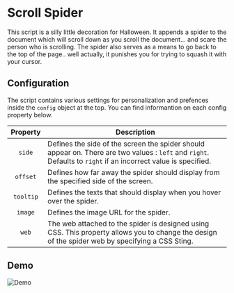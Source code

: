 # Scroll Spider

This script is a silly little decoration for Halloween. It appends a spider to the document which will scroll down as you scroll the document... and scare the person who is scrolling. The spider also serves as a means to go back to the top of the page.. well actually, it punishes you for trying to squash it with your cursor.

## Configuration

The script contains various settings for personalization and prefences inside the ``config`` object at the top. You can find informantion on each config property below.

| **Property** | **Description** |
| :----------: | ------------- |
| ``side`` | Defines the side of the screen the spider should appear on. There are two values : ``left`` and ``right``. Defaults to ``right`` if an incorrect value is specified. |
| ``offset`` | Defines how far away the spider should display from the specified side of the screen. |
| ``tooltip`` | Defines the texts that should display when you hover over the spider. |
| ``image`` | Defines the image URL for the spider. |
| ``web`` | The web attached to the spider is designed using CSS. This property allows you to change the design of the spider web by specifying a CSS Sting. |

## Demo
![Demo](http://i21.servimg.com/u/f21/18/21/41/30/scroll10.gif)
